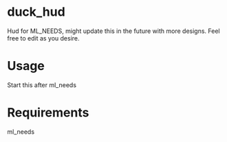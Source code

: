 # duck_hud
 Hud for ML_NEEDS, might update this in the future with more designs. Feel free to edit as you desire.
 
# Usage
 Start this after ml_needs

# Requirements
 ml_needs
